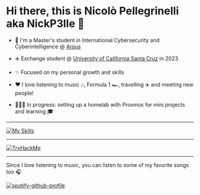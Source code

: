 # Hi there, this is Nicolò Pellegrinelli aka NickP3lle 👋

- 🤖 I'm a Master's student in International Cybersecurity and Cyberintelligence @ [Arqus](https://arqus-alliance.eu/study-in-arqus/joint-masters-programmes/master-in-cybersecurity-cyberintelligence/)

- ✈️ Exchange student @ [University of California Santa Cruz](https://www.ucsc.edu/) in 2023

- ✨ Focused on my personal growth and skills

- ❤️ I love listening to music 🎶, Formula 1 🏎️, travelling ✈️ and meeting new people!

- 👨🏻‍💻 In progress: setting up a homelab with Proxmox for mini projects and learning 🎓

<hr>

[![My Skills](https://skillicons.dev/icons?i=apple,arduino,bash,c,cs,cpp,docker,git,github,java,js,linux,md,php,postman,py,react,ubuntu&perline=18)](https://skillicons.dev)

<hr>

[![TryHackMe](https://tryhackme-badges.s3.amazonaws.com/NickP3lle.png)](https://tryhackme.com/p/NickP3lle)

<hr>

Since I love listening to music, you can listen to some of my favorite songs too 🎧

[![spotify-github-profile](https://spotify-github-profile.kittinanx.com/api/view?uid=wo6p87iyopbwj5vvuarc3bwno&cover_image=true&theme=novatorem&show_offline=false&background_color=121212&interchange=true&bar_color=53b14f&bar_color_cover=false)](https://spotify-github-profile.vercel.app/api/view?uid=wo6p87iyopbwj5vvuarc3bwno&redirect=true)

<!--
- 🔭 I’m currently working on ...
- 🌱 I’m currently learning ...
- 👯 I’m looking to collaborate on ...
- 🤔 I’m looking for help with ...
- 💬 Ask me about ...
- 📫 How to reach me: ...
- 😄 Pronouns: ...
- ⚡ Fun fact: ...

![NickP3lle's Stats](https://github-readme-stats.vercel.app/api?username=NickP3lle&theme=tokyonight&show_icons=true&hide_border=false&count_private=true)

-->
